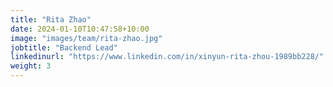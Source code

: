 ```yaml
---
title: "Rita Zhao"
date: 2024-01-10T10:47:58+10:00
image: "images/team/rita-zhao.jpg"
jobtitle: "Backend Lead"
linkedinurl: "https://www.linkedin.com/in/xinyun-rita-zhou-1989bb228/"
weight: 3
---
```


